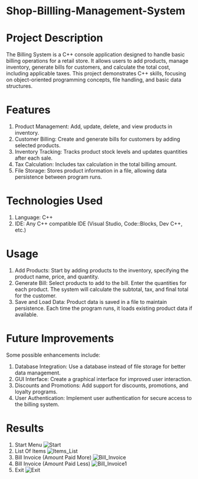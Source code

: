 # Shop-Billling-Management-System

# Project Description
The Billing System is a C++ console application designed to handle basic billing operations for a retail store. It allows users to add products, manage inventory, generate bills for customers, and calculate the total cost, including applicable taxes. This project demonstrates C++ skills, focusing on object-oriented programming concepts, file handling, and basic data structures.

# Features
1. Product Management: Add, update, delete, and view products in inventory.
2. Customer Billing: Create and generate bills for customers by adding selected products.
3. Inventory Tracking: Tracks product stock levels and updates quantities after each sale.
4. Tax Calculation: Includes tax calculation in the total billing amount.
5. File Storage: Stores product information in a file, allowing data persistence between program runs.

# Technologies Used
1. Language: C++
2. IDE: Any C++ compatible IDE (Visual Studio, Code::Blocks, Dev C++, etc.)

# Usage
1. Add Products: Start by adding products to the inventory, specifying the product name, price, and quantity.
2. Generate Bill:
   Select products to add to the bill.
   Enter the quantities for each product.
   The system will calculate the subtotal, tax, and final total for the customer.
3. Save and Load Data:
   Product data is saved in a file to maintain persistence.
   Each time the program runs, it loads existing product data if available.

# Future Improvements
Some possible enhancements include:

1. Database Integration: Use a database instead of file storage for better data management.
2. GUI Interface: Create a graphical interface for improved user interaction.
3. Discounts and Promotions: Add support for discounts, promotions, and loyalty programs.
4. User Authentication: Implement user authentication for secure access to the billing system.

# Results
1. Start Menu
![Start](https://github.com/user-attachments/assets/7f796fe2-6bef-4224-8e5c-0e3857e50ffa)
2. List Of Items
![Items_List](https://github.com/user-attachments/assets/24fe1298-35d0-4729-83eb-29cd0a1cb9d4)
3. Bill Invoice (Amount Paid More)
![Bill_Invoice](https://github.com/user-attachments/assets/2fd8102a-d047-4afd-b5d5-081e96d9f027)
4. Bill Invoice (Amount Paid Less)
![Bill_Invoice1](https://github.com/user-attachments/assets/0096d7c3-ba0a-48b1-8ba9-62d5efe3e48f)
5. Exit
![Exit](https://github.com/user-attachments/assets/abed724b-9cc7-4d26-8596-214ef6477ed8)



